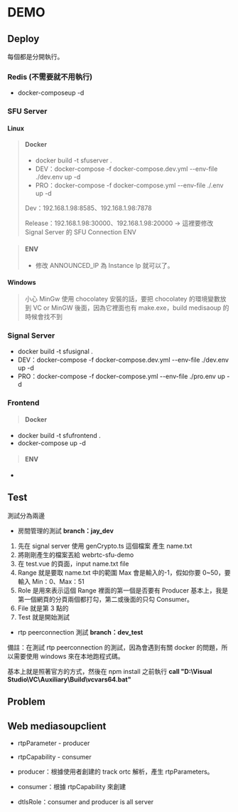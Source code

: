 # DEMO

## Deploy

每個都是分開執行。

### Redis (不需要就不用執行)

- docker-composeup -d

### SFU Server

#### Linux

> #### Docker
>
> - docker build -t sfuserver .
> - DEV：docker-compose -f docker-compose.dev.yml --env-file ./dev.env up -d
> - PRO：docker-compose -f docker-compose.yml --env-file ./.env up -d
>
> Dev：192.168.1.98:8585、192.168.1.98:7878
>
> Release：192.168.1.98:30000、192.168.1.98:20000 -> 這裡要修改 Signal Server 的 SFU Connection ENV

> #### ENV
>
> - 修改 ANNOUNCED_IP 為 Instance Ip 就可以了。

#### Windows

> 小心 MinGw 使用 chocolatey 安裝的話，要把 chocolatey 的環境變數放到 VC or MinGW 後面，因為它裡面也有 make.exe，build medisaoup 的時候會找不到

### Signal Server

- docker build -t sfusignal .
- DEV：docker-compose -f docker-compose.dev.yml --env-file ./dev.env up -d
- PRO：docker-compose -f docker-compose.yml --env-file ./pro.env up -d

### Frontend

> #### Docker

- docker build -t sfufrontend .
- docker-compose up -d

> #### ENV

-

## Test

測試分為兩邊

- 房間管理的測試 **branch：jay_dev**

1. 先在 signal server 使用 genCrypto.ts 這個檔案 產生 name.txt
2. 將剛剛產生的檔案丟給 webrtc-sfu-demo
3. 在 test.vue 的頁面，input name.txt file
4. Range 就是要取 name.txt 中的範圍 Max 會是輸入的-1，假如你要 0~50，要輸入 Min：0、Max：51
5. Role 是用來表示這個 Range 裡面的第一個是否要有 Producer 基本上，我是第一個網頁的分頁兩個都打勾，第二或後面的只勾 Consumer。
6. File 就是第 3 點的
7. Test 就是開始測試

- rtp peerconnection 測試 **branch：dev_test**

備註：在測試 rtp peerconnection 的測試，因為會遇到有關 docker 的問題，所以需要使用 windows 來在本地跑程式碼。

基本上就是照著官方的方式，然後在 npm install 之前執行 **call "D:\Visual Studio\VC\Auxiliary\Build\vcvars64.bat"**

## Problem

## Web mediasoupclient

- rtpParameter - producer

- rtpCapability - consumer

- producer：根據使用者創建的 track ortc 解析，產生 rtpParameters。

- consumer：根據 rtpCapability 來創建

- dtlsRole：consumer and producer is all server
